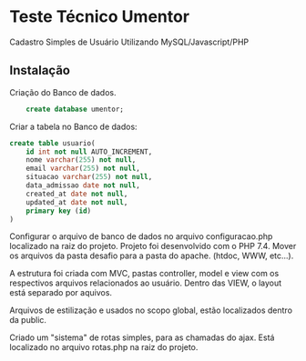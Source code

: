 # Teste Técnico Umentor
Cadastro Simples de Usuário Utilizando MySQL/Javascript/PHP

Instalação
------------

Criação do Banco de dados.

```sql
    create database umentor;
```


Criar a tabela no Banco de dados:

```sql
create table usuario(
    id int not null AUTO_INCREMENT,
    nome varchar(255) not null,    
    email varchar(255) not null,
    situacao varchar(255) not null,
    data_admissao date not null,
    created_at date not null,
    updated_at date not null, 
    primary key (id)
)
```

Configurar o arquivo de banco de dados no arquivo configuracao.php localizado na raiz do projeto.
Projeto foi desenvolvido com o PHP 7.4.
Mover os arquivos da pasta desafio para a pasta do apache. (htdoc, WWW, etc...).

A estrutura foi criada com MVC, pastas controller, model e view com os respectivos arquivos relacionados ao usuário.
Dentro das VIEW, o layout está separado por aquivos.

Arquivos de estilização e usados no scopo global, estão localizados dentro da public.

Criado um "sistema" de rotas simples, para as chamadas do ajax. Está localizado no arquivo rotas.php na raiz do projeto.